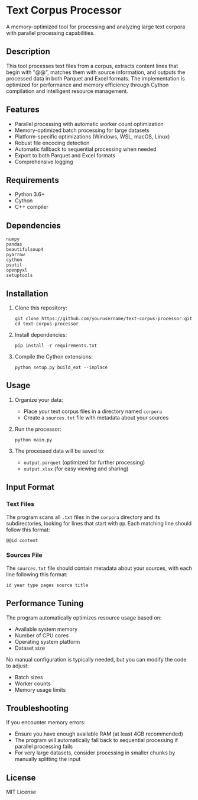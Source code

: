 # Text Corpus Processor

A memory-optimized tool for processing and analyzing large text corpora with parallel processing capabilities.

## Description

This tool processes text files from a corpus, extracts content lines that begin with "@@", matches them with source information, and outputs the processed data in both Parquet and Excel formats. The implementation is optimized for performance and memory efficiency through Cython compilation and intelligent resource management.

## Features

- Parallel processing with automatic worker count optimization
- Memory-optimized batch processing for large datasets
- Platform-specific optimizations (Windows, WSL, macOS, Linux)
- Robust file encoding detection
- Automatic fallback to sequential processing when needed
- Export to both Parquet and Excel formats
- Comprehensive logging

## Requirements

- Python 3.6+
- Cython
- C++ compiler

## Dependencies

```
numpy
pandas
beautifulsoup4
pyarrow
cython
psutil
openpyxl
setuptools
```

## Installation

1. Clone this repository:
   ```
   git clone https://github.com/yourusername/text-corpus-processor.git
   cd text-corpus-processor
   ```

2. Install dependencies:
   ```
   pip install -r requirements.txt
   ```

3. Compile the Cython extensions:
   ```
   python setup.py build_ext --inplace
   ```

## Usage

1. Organize your data:
   - Place your text corpus files in a directory named `corpora`
   - Create a `sources.txt` file with metadata about your sources

2. Run the processor:
   ```
   python main.py
   ```

3. The processed data will be saved to:
   - `output.parquet` (optimized for further processing)
   - `output.xlsx` (for easy viewing and sharing)

## Input Format

### Text Files
The program scans all `.txt` files in the `corpora` directory and its subdirectories, looking for lines that start with `@@`. Each matching line should follow this format:
```
@@id content
```

### Sources File
The `sources.txt` file should contain metadata about your sources, with each line following this format:
```
id year type pages source title
```

## Performance Tuning

The program automatically optimizes resource usage based on:
- Available system memory
- Number of CPU cores
- Operating system platform
- Dataset size

No manual configuration is typically needed, but you can modify the code to adjust:
- Batch sizes
- Worker counts
- Memory usage limits

## Troubleshooting

If you encounter memory errors:
- Ensure you have enough available RAM (at least 4GB recommended)
- The program will automatically fall back to sequential processing if parallel processing fails
- For very large datasets, consider processing in smaller chunks by manually splitting the input

## License

MIT License